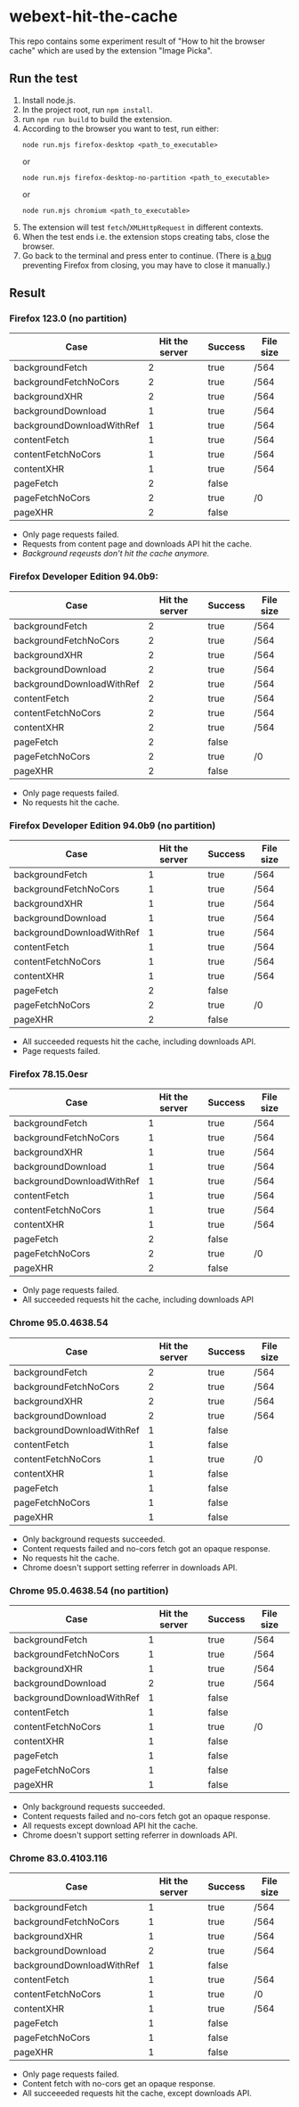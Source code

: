 webext-hit-the-cache
====================

This repo contains some experiment result of "How to hit the browser cache" which are used by the extension "Image Picka".

Run the test
------------

1. Install node.js.
2. In the project root, run `npm install`.
3. run `npm run build` to build the extension.
4. According to the browser you want to test, run either:
   ```
   node run.mjs firefox-desktop <path_to_executable>
   ```
   or
   ```
   node run.mjs firefox-desktop-no-partition <path_to_executable>
   ```
   or 
   ```
   node run.mjs chromium <path_to_executable>
   ```
5. The extension will test `fetch`/`XMLHttpRequest` in different contexts.
6. When the test ends i.e. the extension stops creating tabs, close the browser.
7. Go back to the terminal and press enter to continue. (There is [a bug](https://github.com/mozilla/web-ext/issues/1569) preventing Firefox from closing, you may have to close it manually.)

Result
-------

### Firefox 123.0 (no partition)

| Case                      | Hit the server | Success | File size |
| ------------------------- | -------------- | ------- | --------- |
| backgroundFetch           | 2              | true    | /564      |
| backgroundFetchNoCors     | 2              | true    | /564      |
| backgroundXHR             | 2              | true    | /564      |
| backgroundDownload        | 1              | true    | /564      |
| backgroundDownloadWithRef | 1              | true    | /564      |
| contentFetch              | 1              | true    | /564      |
| contentFetchNoCors        | 1              | true    | /564      |
| contentXHR                | 1              | true    | /564      |
| pageFetch                 | 2              | false   |           |
| pageFetchNoCors           | 2              | true    | /0        |
| pageXHR                   | 2              | false   |           |

* Only page requests failed.
* Requests from content page and downloads API hit the cache.
* **Background reqeusts don't hit the cache anymore*.*

### Firefox Developer Edition 94.0b9:

| Case                      | Hit the server | Success | File size |
| ------------------------- | -------------- | ------- | --------- |
| backgroundFetch           | 2              | true    | /564      |
| backgroundFetchNoCors     | 2              | true    | /564      |
| backgroundXHR             | 2              | true    | /564      |
| backgroundDownload        | 2              | true    | /564      |
| backgroundDownloadWithRef | 2              | true    | /564      |
| contentFetch              | 2              | true    | /564      |
| contentFetchNoCors        | 2              | true    | /564      |
| contentXHR                | 2              | true    | /564      |
| pageFetch                 | 2              | false   |           |
| pageFetchNoCors           | 2              | true    | /0        |
| pageXHR                   | 2              | false   |           |

* Only page requests failed.
* No requests hit the cache.

### Firefox Developer Edition 94.0b9 (no partition)

| Case                      | Hit the server | Success | File size |
| ------------------------- | -------------- | ------- | --------- |
| backgroundFetch           | 1              | true    | /564      |
| backgroundFetchNoCors     | 1              | true    | /564      |
| backgroundXHR             | 1              | true    | /564      |
| backgroundDownload        | 1              | true    | /564      |
| backgroundDownloadWithRef | 1              | true    | /564      |
| contentFetch              | 1              | true    | /564      |
| contentFetchNoCors        | 1              | true    | /564      |
| contentXHR                | 1              | true    | /564      |
| pageFetch                 | 2              | false   |           |
| pageFetchNoCors           | 2              | true    | /0        |
| pageXHR                   | 2              | false   |           |

* All succeeded requests hit the cache, including downloads API.
* Page requests failed.

### Firefox 78.15.0esr

| Case                      | Hit the server | Success | File size |
| ------------------------- | -------------- | ------- | --------- |
| backgroundFetch           | 1              | true    | /564      |
| backgroundFetchNoCors     | 1              | true    | /564      |
| backgroundXHR             | 1              | true    | /564      |
| backgroundDownload        | 1              | true    | /564      |
| backgroundDownloadWithRef | 1              | true    | /564      |
| contentFetch              | 1              | true    | /564      |
| contentFetchNoCors        | 1              | true    | /564      |
| contentXHR                | 1              | true    | /564      |
| pageFetch                 | 2              | false   |           |
| pageFetchNoCors           | 2              | true    | /0        |
| pageXHR                   | 2              | false   |           |

* Only page requests failed.
* All succeeded requests hit the cache, including downloads API

### Chrome 95.0.4638.54

| Case                      | Hit the server | Success | File size |
| ------------------------- | -------------- | ------- | --------- |
| backgroundFetch           | 2              | true    | /564      |
| backgroundFetchNoCors     | 2              | true    | /564      |
| backgroundXHR             | 2              | true    | /564      |
| backgroundDownload        | 2              | true    | /564      |
| backgroundDownloadWithRef | 1              | false   |           |
| contentFetch              | 1              | false   |           |
| contentFetchNoCors        | 1              | true    | /0        |
| contentXHR                | 1              | false   |           |
| pageFetch                 | 1              | false   |           |
| pageFetchNoCors           | 1              | false   |           |
| pageXHR                   | 1              | false   |           |

* Only background requests succeeded.
* Content requests failed and no-cors fetch got an opaque response.
* No requests hit the cache.
* Chrome doesn't support setting referrer in downloads API.

### Chrome 95.0.4638.54 (no partition)

| Case                      | Hit the server | Success | File size |
| ------------------------- | -------------- | ------- | --------- |
| backgroundFetch           | 1              | true    | /564      |
| backgroundFetchNoCors     | 1              | true    | /564      |
| backgroundXHR             | 1              | true    | /564      |
| backgroundDownload        | 2              | true    | /564      |
| backgroundDownloadWithRef | 1              | false   |           |
| contentFetch              | 1              | false   |           |
| contentFetchNoCors        | 1              | true    | /0        |
| contentXHR                | 1              | false   |           |
| pageFetch                 | 1              | false   |           |
| pageFetchNoCors           | 1              | false   |           |
| pageXHR                   | 1              | false   |           |

* Only background requests succeeded.
* Content requests failed and no-cors fetch got an opaque response.
* All requests except download API hit the cache.
* Chrome doesn't support setting referrer in downloads API.

### Chrome 83.0.4103.116

| Case                      | Hit the server | Success | File size |
| ------------------------- | -------------- | ------- | --------- |
| backgroundFetch           | 1              | true    | /564      |
| backgroundFetchNoCors     | 1              | true    | /564      |
| backgroundXHR             | 1              | true    | /564      |
| backgroundDownload        | 2              | true    | /564      |
| backgroundDownloadWithRef | 1              | false   |           |
| contentFetch              | 1              | true    | /564      |
| contentFetchNoCors        | 1              | true    | /0        |
| contentXHR                | 1              | true    | /564      |
| pageFetch                 | 1              | false   |           |
| pageFetchNoCors           | 1              | false   |           |
| pageXHR                   | 1              | false   |           |

* Only page requests failed.
* Content fetch with no-cors get an opaque response.
* All succeeeded requests hit the cache, except downloads API.
